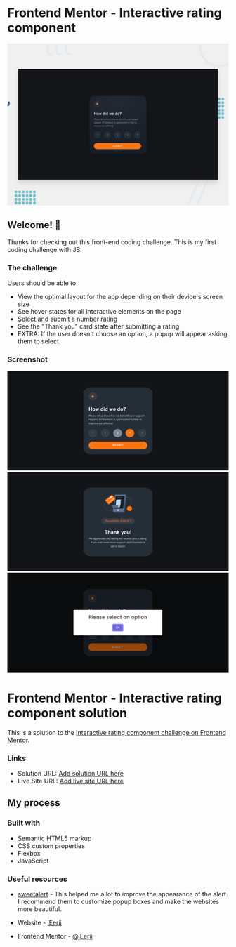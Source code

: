 # Frontend Mentor - Interactive rating component

![Design preview for the Interactive rating component coding challenge](./design/desktop-preview.jpg)

## Welcome! 👋

Thanks for checking out this front-end coding challenge. This is my first coding challenge with JS.

### The challenge

Users should be able to:

- View the optimal layout for the app depending on their device's screen size
- See hover states for all interactive elements on the page
- Select and submit a number rating
- See the "Thank you" card state after submitting a rating
- EXTRA: If the user doesn't choose an option, a popup will appear asking them to select.

### Screenshot

![](./design/challengeFinished.png)
![](./design/challengeFinished2.png)
![](./design/challengeFinishedAlert.png)

# Frontend Mentor - Interactive rating component solution

This is a solution to the [Interactive rating component challenge on Frontend Mentor](https://www.frontendmentor.io/challenges/interactive-rating-component-koxpeBUmI).

### Links

- Solution URL: [Add solution URL here](https://your-solution-url.com)
- Live Site URL: [Add live site URL here](https://interactivraiting.netlify.app/)

## My process

### Built with

- Semantic HTML5 markup
- CSS custom properties
- Flexbox
- JavaScript

### Useful resources

- [sweetalert](https://sweetalert2.github.io/#download) - This helped me a lot to improve the appearance of the alert. I recommend them to customize popup boxes and make the websites more beautiful. 

- Website - [iEerii](https://github.com/iEerii)
- Frontend Mentor - [@iEerii](https://www.frontendmentor.io/profile/iEerii)